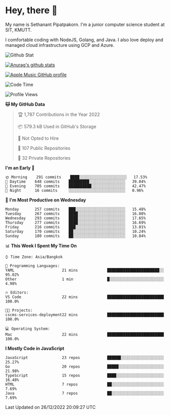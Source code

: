 # Hey, there 🙌
My name is Sethanant Pipatpakorn. I'm a junior computer science student at SIT, KMUTT.

I comfortable coding with NodeJS, Golang, and Java. I also love deploy and managed cloud infrastructure using GCP and Azure.

![Github Stat](https://github-profile-summary-cards.vercel.app/api/cards/profile-details?username=thetkpark&theme=dracula)

[![Anurag's github stats](https://github-readme-stats.vercel.app/api?username=thetkpark&count_private=true&show_icons=true&theme=tokyonight)](https://github.com/anuraghazra/github-readme-stats)

[![Apple Music GitHub profile](https://apple-music-github-profile.rayriffy.com/theme/light.svg?uid=000347.6120fcbefcb74cd59d65c108cc315787.1333)](https://github.com/rayriffy/apple-music-github-profile)

<!--START_SECTION:waka-->
![Code Time](http://img.shields.io/badge/Code%20Time-951%20hrs%204%20mins-blue)

![Profile Views](http://img.shields.io/badge/Profile%20Views-2-blue)

**🐱 My GitHub Data** 

> 🏆 1,787 Contributions in the Year 2022
 > 
> 📦 579.3 kB Used in GitHub's Storage 
 > 
> 🚫 Not Opted to Hire
 > 
> 📜 107 Public Repositories 
 > 
> 🔑 32 Private Repositories  
 > 
**I'm an Early 🐤** 

```text
🌞 Morning    291 commits    ████░░░░░░░░░░░░░░░░░░░░░   17.53% 
🌆 Daytime    648 commits    █████████░░░░░░░░░░░░░░░░   39.04% 
🌃 Evening    705 commits    ██████████░░░░░░░░░░░░░░░   42.47% 
🌙 Night      16 commits     ░░░░░░░░░░░░░░░░░░░░░░░░░   0.96%

```
📅 **I'm Most Productive on Wednesday** 

```text
Monday       257 commits    ███░░░░░░░░░░░░░░░░░░░░░░   15.48% 
Tuesday      267 commits    ████░░░░░░░░░░░░░░░░░░░░░   16.08% 
Wednesday    293 commits    ████░░░░░░░░░░░░░░░░░░░░░   17.65% 
Thursday     277 commits    ████░░░░░░░░░░░░░░░░░░░░░   16.69% 
Friday       216 commits    ███░░░░░░░░░░░░░░░░░░░░░░   13.01% 
Saturday     170 commits    ██░░░░░░░░░░░░░░░░░░░░░░░   10.24% 
Sunday       180 commits    ██░░░░░░░░░░░░░░░░░░░░░░░   10.84%

```


📊 **This Week I Spent My Time On** 

```text
⌚︎ Time Zone: Asia/Bangkok

💬 Programming Languages: 
YAML                     21 mins             ███████████████████████░░   95.02% 
Other                    1 min               █░░░░░░░░░░░░░░░░░░░░░░░░   4.98%

🔥 Editors: 
VS Code                  22 mins             █████████████████████████   100.0%

🐱‍💻 Projects: 
cscms-services-deployment22 mins             █████████████████████████   100.0%

💻 Operating System: 
Mac                      22 mins             █████████████████████████   100.0%

```

**I Mostly Code in JavaScript** 

```text
JavaScript               23 repos            ██████░░░░░░░░░░░░░░░░░░░   25.27% 
Go                       20 repos            █████░░░░░░░░░░░░░░░░░░░░   21.98% 
TypeScript               15 repos            ████░░░░░░░░░░░░░░░░░░░░░   16.48% 
HTML                     7 repos             ██░░░░░░░░░░░░░░░░░░░░░░░   7.69% 
Java                     7 repos             ██░░░░░░░░░░░░░░░░░░░░░░░   7.69%

```



 Last Updated on 26/12/2022 20:09:27 UTC
<!--END_SECTION:waka-->

